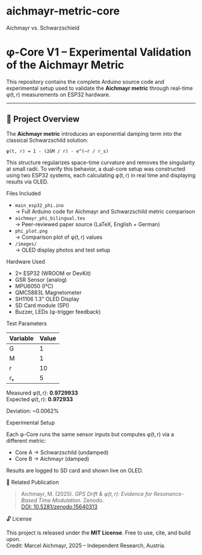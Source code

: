 # aichmayr-metric-core
Aichmayr vs. Schwarzschield
# φ-Core V1 – Experimental Validation of the Aichmayr Metric

This repository contains the complete Arduino source code and experimental setup used to validate the **Aichmayr metric** through real-time φ(t, r) measurements on ESP32 hardware.

---

## 📖 Project Overview

The **Aichmayr metric** introduces an exponential damping term into the classical Schwarzschild solution:

```
φ(t, r) = 1 - (2GM / r) · e^(–r / r_s)
```

This structure regularizes space-time curvature and removes the singularity at small radii. To verify this behavior, a dual-core setup was constructed using two ESP32 systems, each calculating φ(t, r) in real time and displaying results via OLED.

 Files Included

- `main_esp32_phi.ino`  
  → Full Arduino code for Aichmayr and Schwarzschild metric comparison  
- `aichmayr_phi_bilingual.tex`  
  → Peer-reviewed paper source (LaTeX, English + German)  
- `phi_plot.png`  
  → Comparison plot of φ(t, r) values  
- `/images/`  
  → OLED display photos and test setup

 Hardware Used

- 2× ESP32 (WROOM or DevKit)
- GSR Sensor (analog)
- MPU6050 (I²C)
- QMC5883L Magnetometer
- SH1106 1.3" OLED Display
- SD Card module (SPI)
- Buzzer, LEDs (φ-trigger feedback)

Test Parameters

| Variable | Value |
|----------|-------|
| G        | 1     |
| M        | 1     |
| r        | 10    |
| rₛ       | 5     |

Measured φ(t, r): **0.9729933**  
Expected φ(t, r): **0.972933**

Deviation: ~0.0062%

 Experimental Setup

Each φ-Core runs the same sensor inputs but computes φ(t, r) via a different metric:

- Core A → Schwarzschild (undamped)
- Core B → Aichmayr (damped)

Results are logged to SD card and shown live on OLED.



 📄 Related Publication

> Aichmayr, M. (2025). *GPS Drift & φ(t, r): Evidence for Resonance-Based Time Modulation*. Zenodo.  
> [DOI: 10.5281/zenodo.15640313](https://doi.org/10.5281/zenodo.15640313)



 🔓 License

This project is released under the **MIT License**. Free to use, cite, and build upon.  
Credit: Marcel Aichmayr, 2025 – Independent Research, Austria.
